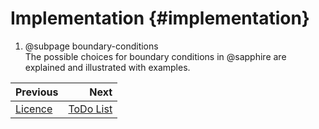 # Implementation {#implementation}

 1. @subpage boundary-conditions  
 The possible choices for boundary conditions in @sapphire are explained
 and illustrated with examples.

<div class="section_buttons">

| Previous            |               Next |
|:--------------------|-------------------:|
| [Licence](#licence) | [ToDo List](#todo) |

</div>
